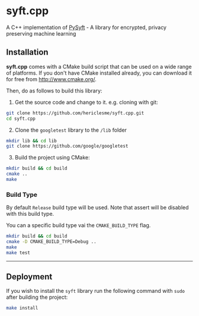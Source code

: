 # syft.cpp
A C++ implementation of [PySyft](https://github.com/OpenMined/PySyft/) - A library for encrypted, privacy preserving machine learning

## Installation

**syft.cpp** comes with a CMake build script that can be used on a wide range of platforms. If you don't have CMake installed already, you can download it for free from http://www.cmake.org/.

Then, do as follows to build this library:

1. Get the source code and change to it. e.g. cloning with git:
```bash
git clone https://github.com/hericlesme/syft.cpp.git
cd syft.cpp
```
2. Clone the `googletest` library to the `/lib` folder
```bash
mkdir lib && cd lib
git clone https://github.com/google/googletest
```

3. Build the project using CMake:

```bash
mkdir build && cd build
cmake ..
make
```

### Build Type

By default `Release` build type will be used. Note that assert will be disabled with this build type.

You can a specific build type vai the `CMAKE_BUILD_TYPE` flag.


```bash
mkdir build && cd build
cmake -D CMAKE_BUILD_TYPE=Debug ..
make
make test
```

***

## Deployment

If you wish to install the `syft` library run the following command with `sudo` after building the project:

```bash
make install
```
